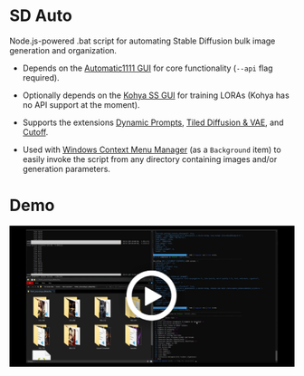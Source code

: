 # SD Auto
Node.js-powered .bat script for automating Stable Diffusion bulk image generation and organization.

- Depends on the [Automatic1111 GUI](https://github.com/AUTOMATIC1111/stable-diffusion-webui) for core functionality (`--api` flag required).

- Optionally depends on the [Kohya SS GUI](https://github.com/bmaltais/kohya_ss) for training LORAs (Kohya has no API support at the moment).

- Supports the extensions [Dynamic Prompts](https://github.com/adieyal/sd-dynamic-prompts), [Tiled Diffusion & VAE](https://github.com/pkuliyi2015/multidiffusion-upscaler-for-automatic1111), and [Cutoff](https://github.com/hnmr293/sd-webui-cutoff).

- Used with [Windows Context Menu Manager](https://github.com/BluePointLilac/ContextMenuManager/blob/master/README-en.md) (as a `Background` item) to easily invoke the script from any directory containing images and/or generation parameters.

# Demo
[![SD Auto Demo](demo-thumbnail.jpg)](https://youtu.be/hrqzQdtX6BY "SD Auto Demo (on YouTube)")